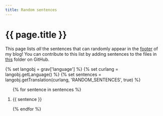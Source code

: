 ```yaml
---
title: Random sentences
---
```


<style type="text/css">
/* https://stackoverflow.com/a/13184714/2828287 */
a.anchor {
    display: block;
    position: relative;
    top: -46px;
    visibility: hidden;
}

@keyframes fade {
    0% {
        background: #ff07;
        box-shadow: 0 0 1em yellow;
        border-radius: 1em;
    }
    50% {
        background: #ff07;
        box-shadow: 0 0 1em yellow;
        border-radius: 1em;
    }
}

.highlight {
    animation: fade 2s;
    padding-left: 2em;
    margin-left: -2em;
    padding-right: 1em;
    margin-right: -1em;
    position:relative;
    z-index:-1;
}
</style>

<h1> {{ page.title }} </h1>

This page lists <i>all</i> the sentences that can randomly appear in the <a href="#footer">footer</a> of my blog! You can contribute to this list by adding sentences to the files in <a class='external-link no-image' target='_blank' href='https://github.com/rojergs/mathspp/tree/master/languages/'>this</a> folder on GitHub.

{% set langobj  = grav['language'] %}
{% set curlang  = langobj.getLanguage() %}
{% set sentences = langobj.getTranslation(curlang, 'RANDOM_SENTENCES', true) %}

<ol>
{% for sentence in sentences %}
    <li><a class="anchor" id="{{loop.index}}"></a><p id="p{{loop.index}}"> {{ sentence }} </p></li>
{% endfor %}
</ol>

<script type="text/javascript">
    // cf. https://chat.stackexchange.com/transcript/message/55084622#55084622
    var highlight = function() {
        var id = window.location.hash.split("?")[0].slice(1);
        if (id) {
            var p = document.getElementById("p"+id).classList.add("highlight");
        }
    }
    window.onhashchange = highlight;
    highlight();
</script>
